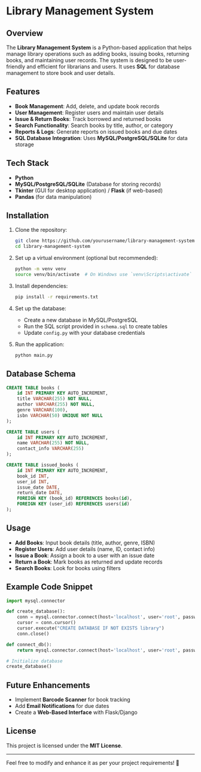 # Library Management System

## Overview
The **Library Management System** is a Python-based application that helps manage library operations such as adding books, issuing books, returning books, and maintaining user records. The system is designed to be user-friendly and efficient for librarians and users. It uses **SQL** for database management to store book and user details.

## Features
- **Book Management**: Add, delete, and update book records
- **User Management**: Register users and maintain user details
- **Issue & Return Books**: Track borrowed and returned books
- **Search Functionality**: Search books by title, author, or category
- **Reports & Logs**: Generate reports on issued books and due dates
- **SQL Database Integration**: Uses **MySQL/PostgreSQL/SQLite** for data storage

## Tech Stack
- **Python**
- **MySQL/PostgreSQL/SQLite** (Database for storing records)
- **Tkinter** (GUI for desktop application) / **Flask** (if web-based)
- **Pandas** (for data manipulation)

## Installation
1. Clone the repository:
   ```bash
   git clone https://github.com/yourusername/library-management-system.git
   cd library-management-system
   ```
2. Set up a virtual environment (optional but recommended):
   ```bash
   python -m venv venv
   source venv/bin/activate  # On Windows use `venv\Scripts\activate`
   ```
3. Install dependencies:
   ```bash
   pip install -r requirements.txt
   ```
4. Set up the database:
   - Create a new database in MySQL/PostgreSQL
   - Run the SQL script provided in `schema.sql` to create tables
   - Update `config.py` with your database credentials

5. Run the application:
   ```bash
   python main.py
   ```

## Database Schema
```sql
CREATE TABLE books (
    id INT PRIMARY KEY AUTO_INCREMENT,
    title VARCHAR(255) NOT NULL,
    author VARCHAR(255) NOT NULL,
    genre VARCHAR(100),
    isbn VARCHAR(50) UNIQUE NOT NULL
);

CREATE TABLE users (
    id INT PRIMARY KEY AUTO_INCREMENT,
    name VARCHAR(255) NOT NULL,
    contact_info VARCHAR(255)
);

CREATE TABLE issued_books (
    id INT PRIMARY KEY AUTO_INCREMENT,
    book_id INT,
    user_id INT,
    issue_date DATE,
    return_date DATE,
    FOREIGN KEY (book_id) REFERENCES books(id),
    FOREIGN KEY (user_id) REFERENCES users(id)
);
```

## Usage
- **Add Books**: Input book details (title, author, genre, ISBN)
- **Register Users**: Add user details (name, ID, contact info)
- **Issue a Book**: Assign a book to a user with an issue date
- **Return a Book**: Mark books as returned and update records
- **Search Books**: Look for books using filters

## Example Code Snippet
```python
import mysql.connector

def create_database():
    conn = mysql.connector.connect(host='localhost', user='root', password='password')
    cursor = conn.cursor()
    cursor.execute("CREATE DATABASE IF NOT EXISTS library")
    conn.close()

def connect_db():
    return mysql.connector.connect(host='localhost', user='root', password='password', database='library')

# Initialize database
create_database()
```

## Future Enhancements
- Implement **Barcode Scanner** for book tracking
- Add **Email Notifications** for due dates
- Create a **Web-Based Interface** with Flask/Django



## License
This project is licensed under the **MIT License**.

---
Feel free to modify and enhance it as per your project requirements! 🚀
